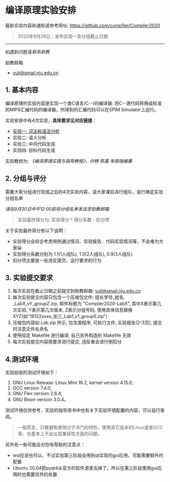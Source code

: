 # 编译原理实验安排

最新实验内容和通知请参考网址: https://github.com/comp1ler/Compiler2020

> 2020年9月28日：发布实验一及分组截止日期

---

如遇到问题请*联系助教*

助教邮箱
- yuli@smail.nju.edu.cn


## 1. 基本内容

编译原理的实验内容是实现一个类C语言(C--)的编译器: 将C--源代码转换成标准的MIPS汇编代码的编译器，所得到的汇编代码可以在SPIM Simulator上运行。

实验安排中有4次实验，**具体要求见对应链接**：
- [实验一: 词法和语法分析](Lab1.md)
- 实验二: 语义分析
- 实验三: 中间代码生成
- 实验四: 目标代码生成

实验教材为: *《编译原理实践与指导教程》，许畅 陈嘉 朱晓瑞编著*

## 2. 分组与评分

需要大家分组进行完成之后的4次实验内容，请大家课后进行组队，自行确定实验分组名单

*请在9月30日中午12:00前将分组名单发送至助教邮箱*

> 实验最终得分为: 实验得分 * 得分系数 - 扣分项

关于实验最终得分有以下说明：

- 实验得分会综合考虑用例通过情况、实验报告、代码实现情况等，不会难为大家😀
- 实验得分系数分别为 1.1(1人组队), 1.0(2人组队), 0.9(3人组队)
- 扣分项主要是一些违反提交、运行要求的行为


## 3. 实验提交要求

1. 每次实验在截止日期之前提交到助教邮箱: yuli@smail.nju.edu.cn
2. 每次实验提交内容只包含一个压缩包文件: 组长学号_姓名_LabX_vY_groupZ.zip, 邮件标题为 "Compiler2020-LabX", 其中X表示第几次实验, Y表示第几次版本, Z表示分组号码, 使用具体信息替换 XYZ(如"18122xxxx_张三_Lab1_v1_group5.zip")
3. 压缩包内容如 Lab.zip 所示, 包含源程序, 可执行文件, 实验报告(2-3页), 提交时注意文件名命名
4. 使用给定 Makefile 进行编译, 自己另外构造的 Makefile 无效
5. 每次实验提交内容按要求进行提交, 违反者会进行倒扣分


## 4.测试环境

实验验收的测试环境如下：

1. GNU Linux Release: Linux Mint 19.2, kernel version 4.15.0;
2. GCC version 7.4.0;
3. GNU Flex version 2.6.4;
4. GNU Bison version 3.0.4。

测试环境仅供参考，实验的指导用书中也有关于实验环境配置的内容，可以自行查阅。

> 一般而言，只要避免使用过于冷门的特性，使用其它版本的Linux或者GCC等，也基本上不会出现兼容性方面的问题。

另外有一些可能会对你有帮助的注意点：

- wsl应该也可以，不过实验第三阶段会用到qt实现的gui应用，可能需要额外的配置
- Ubuntu 20.04把pyqt4从官方的软件源里去掉了，所以在第三阶段使用gui应用时也需要另外的处置
